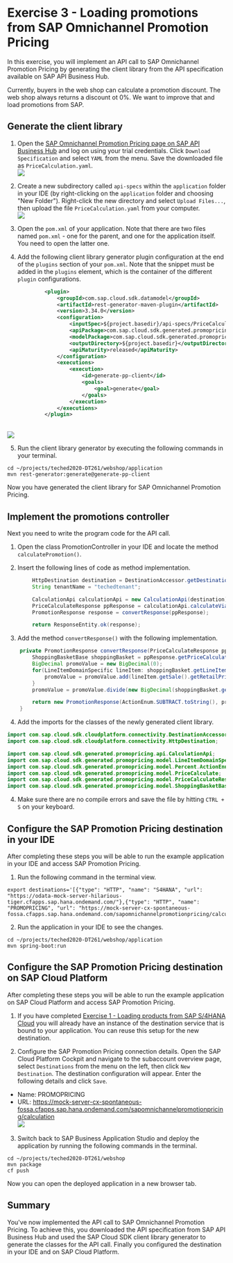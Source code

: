 # Exercise 3 - Loading promotions from SAP Omnichannel Promotion Pricing

In this exercise, you will implement an API call to SAP Omnichannel Promotion Pricing by generating the client library from the API specification available on SAP API Business Hub.

Currently, buyers in the web shop can calculate a promotion discount. The web shop always returns a discount ot 0%. We want to improve that and load promotions from SAP.

## Generate the client library

1. Open the [SAP Omnichannel Promotion Pricing page on SAP API Business Hub](https://api.sap.com/api/PriceCalculation/overview) and log on using your trial credentials. Click `Download Specification` and select `YAML` from the menu. Save the downloaded file as `PriceCalculation.yaml`.
<br>![](/exercises/ex3/images/download_api_spec.png)

2. Create a new subdirectory called `api-specs` within the `application` folder in your IDE (by right-clicking on the `application` folder and choosing "New Folder"). Right-click the new directory and select `Upload Files...`, then upload the file `PriceCalculation.yaml` from your computer.
<br>![](/exercises/ex3/images/upload_api_spec.png)

3. Open the `pom.xml` of your application. Note that there are two files named `pom.xml` - one for the parent, and one for the application itself. You need to open the latter one.

4. Add the following client library generator plugin configuration at the end of the `plugins` section of your `pom.xml`. Note that the snippet must be added in the `plugins` element, which is the container of the different `plugin` configurations.
```xml
			<plugin>
			    <groupId>com.sap.cloud.sdk.datamodel</groupId>
			    <artifactId>rest-generator-maven-plugin</artifactId>
			    <version>3.34.0</version>
			    <configuration>
			        <inputSpec>${project.basedir}/api-specs/PriceCalculation.yaml</inputSpec>
			        <apiPackage>com.sap.cloud.sdk.generated.promopricing.api</apiPackage>
			        <modelPackage>com.sap.cloud.sdk.generated.promopricing.model</modelPackage>
			        <outputDirectory>${project.basedir}</outputDirectory>
			        <apiMaturity>released</apiMaturity>
			    </configuration>
			    <executions>
			        <execution>
			            <id>generate-pp-client</id>
			            <goals>
			                <goal>generate</goal>
			            </goals>
			        </execution>
			    </executions>
			</plugin>
```
<br>![](/exercises/ex3/images/maven_plugin.png)


5. Run the client library generator by executing the following commands in your terminal.
```
cd ~/projects/teched2020-DT261/webshop/application
mvn rest-generator:generate@generate-pp-client
```

Now you have generated the client library for SAP Omnichannel Promotion Pricing.

## Implement the promotions controller

Next you need to write the program code for the API call.

1. Open the class PromotionController in your IDE and locate the method `calculatePromotion()`.

2.	Insert the following lines of code as method implementation.
```java
		HttpDestination destination = DestinationAccessor.getDestination("PROMOPRICING").asHttp();
		String tenantName = "techedtenant";

		CalculationApi calculationApi = new CalculationApi(destination);
		PriceCalculateResponse ppResponse = calculationApi.calculateViaRestWithTenant(tenantName, new PriceCalculate());
		PromotionResponse response = convertResponse(ppResponse);

		return ResponseEntity.ok(response);
```

3. Add the method `convertResponse()` with the following implementation.
```java
	private PromotionResponse convertResponse(PriceCalculateResponse ppResponse) {
		ShoppingBasketBase shoppingBasket = ppResponse.getPriceCalculateBody().get(0).getShoppingBasket();
		BigDecimal promoValue = new BigDecimal(0);
		for(LineItemDomainSpecific lineItem: shoppingBasket.getLineItem()) {
			promoValue = promoValue.add(lineItem.getSale().getRetailPriceModifier().get(0).getPercent().getValue());
		}
		promoValue = promoValue.divide(new BigDecimal(shoppingBasket.getLineItem().size()));

		return new PromotionResponse(ActionEnum.SUBTRACT.toString(), promoValue);
	}
```

4. Add the imports for the classes of the newly generated client library.
```java
import com.sap.cloud.sdk.cloudplatform.connectivity.DestinationAccessor;
import com.sap.cloud.sdk.cloudplatform.connectivity.HttpDestination;

import com.sap.cloud.sdk.generated.promopricing.api.CalculationApi;
import com.sap.cloud.sdk.generated.promopricing.model.LineItemDomainSpecific;
import com.sap.cloud.sdk.generated.promopricing.model.Percent.ActionEnum;
import com.sap.cloud.sdk.generated.promopricing.model.PriceCalculate;
import com.sap.cloud.sdk.generated.promopricing.model.PriceCalculateResponse;
import com.sap.cloud.sdk.generated.promopricing.model.ShoppingBasketBase;
```

4. Make sure there are no compile errors and save the file by hitting `CTRL + S` on your keyboard.


## Configure the SAP Promotion Pricing destination in your IDE

After completing these steps you will be able to run the example application in your IDE and access SAP Promotion Pricing.

1. Run the following command in the terminal view.
```
export destinations='[{"type": "HTTP", "name": "S4HANA", "url": "https://odata-mock-server-hilarious-tiger.cfapps.sap.hana.ondemand.com/"},{"type": "HTTP", "name": "PROMOPRICING", "url": "https://mock-server-cx-spontaneous-fossa.cfapps.sap.hana.ondemand.com/sapomnichannelpromotionpricing/calculation"}]'
```

2. Run the application in your IDE to see the changes.
```
cd ~/projects/teched2020-DT261/webshop/application
mvn spring-boot:run
```


## Configure the SAP Promotion Pricing destination on SAP Cloud Platform

After completing these steps you will be able to run the example application on SAP Cloud Platform and access SAP Promotion Pricing.

1. If you have completed [Exercise 1 - Loading products from SAP S/4HANA Cloud](exercises/ex1/) you will already have an instance of the destination service that is bound to your application. You can reuse this setup for the new destination.

2. Configure the SAP Promotion Pricing connection details. Open the SAP Cloud Platform Cockpit and navigate to the subaccount overview page, select `Destinations` from the menu on the left, then click `New Destination`. The destination configuration will appear. Enter the following details and click `Save`.
* Name: PROMOPRICING
* URL: https://mock-server-cx-spontaneous-fossa.cfapps.sap.hana.ondemand.com/sapomnichannelpromotionpricing/calculation
<br>![](/exercises/ex1/images/configure_destination.png)

3. Switch back to SAP Business Application Studio and deploy the application by running the following commands in the terminal.
```
cd ~/projects/teched2020-DT261/webshop
mvn package
cf push
```

Now you can open the deployed application in a new browser tab.


## Summary

You've now implemented the API call to SAP Omnichannel Promotion Pricing. To achieve this, you downloaded the API specification from SAP API Business Hub and used the SAP Cloud SDK client library generator to generate the classes for the API call. Finally you configured the destination in your IDE and on SAP Cloud Platform. 
